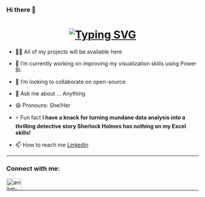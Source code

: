 ### Hi there 👋



<h1 align="center"><a align="center" href="https://git.io/typing-svg"><img  align="center" src="https://readme-typing-svg.demolab.com?font=Fira+Code&weight=500&pause=100&color=FCB700&width=435&lines=HI%2C+I+am+Chadwa+khmissi;A+BA+And+Marketing+Student;Seeking++To+Learn+New+Things;Willing+To+improve+my+skills+" alt="Typing SVG" /></a></h1>


- 👩‍💻 All of my projects will be available here 

- 🔭 I’m currently working on improving my visualization skills using Power BI.
- 👯 I’m looking to collaborate on open-source
- 💬 Ask me about ... Anything
- 😄 Pronouns: She/Her
- ⚡ Fun fact **I have a knack for turning mundane data analysis into a thrilling detective story Sherlock Holmes has nothing on my Excel skills!**
- 📫 How to reach me <a href="https://www.linkedin.com/in/chadwa-khmissi/" target="_blank">Linkedin</a>

<hr>


<h3 align="left">Connect with me:</h3>
<p align="left">

<a href="https://www.linkedin.com/in/chadwa-khmissi/" target="blank"><img align="left" src="https://raw.githubusercontent.com/rahuldkjain/github-profile-readme-generator/master/src/images/icons/Social/linked-in-alt.svg" alt="aniket-parmar-a42597239" height="30" width="40" /></a>
</p>
<br>
<hr>
